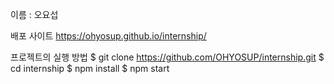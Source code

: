 이름 : 오요섭

배포 사이트
https://ohyosup.github.io/internship/

프로젝트의 실행 방법
$ git clone https://github.com/OHYOSUP/internship.git
$ cd internship
$ npm install
$ npm start
